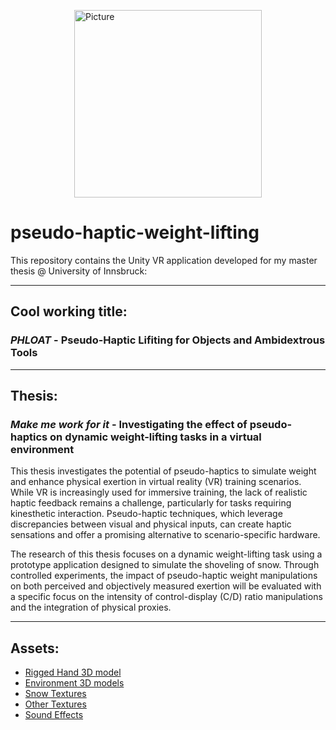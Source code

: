  <img src="https://github.com/user-attachments/assets/5a3c00b2-b015-4d80-a562-fe1cbe5e636f" 
        alt="Picture" 
        height="300" 
        style="display: block; margin: 0 auto" />
# pseudo-haptic-weight-lifting

This repository contains the Unity VR application developed for my master thesis @ University of Innsbruck:

___
## Cool working title:
### *PHLOAT* - Pseudo-Haptic Lifiting for Objects and Ambidextrous Tools

___
## Thesis:
### *Make me work for it* - Investigating the effect of pseudo-haptics on dynamic weight-lifting tasks in a virtual environment

This thesis investigates the potential of pseudo-haptics to simulate weight and enhance physical exertion in virtual reality (VR) training scenarios. While VR is increasingly used for immersive training, the lack of realistic haptic feedback remains a challenge, particularly for tasks requiring kinesthetic interaction. Pseudo-haptic techniques, which leverage discrepancies between visual and physical inputs, can create haptic sensations and offer a promising alternative to scenario-specific hardware.

The research of this thesis focuses on a dynamic weight-lifting task using a prototype application designed to simulate the shoveling of snow. Through controlled experiments, the impact of pseudo-haptic weight manipulations on both perceived and objectively measured exertion will be evaluated with a specific focus on the intensity of control-display (C/D) ratio manipulations and the integration of physical proxies.

___
## Assets:

- [Rigged Hand 3D model](https://assetstore.unity.com/packages/tools/integration/meta-xr-all-in-one-sdk-269657)
- [Environment 3D models](https://assetstore.unity.com/packages/3d/environments/landscapes/lowpoly-environment-pack-99479)
- [Snow Textures](https://assetstore.unity.com/packages/2d/textures-materials/4-snow-materials-high-quality-materials-collection-69201)
- [Other Textures](https://ambientcg.com/)
- [Sound Effects](https://pixabay.com/sound-effects)
